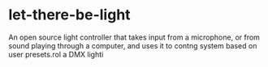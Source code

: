 # let-there-be-light
An open source light controller that takes input from a microphone, or from sound playing through a computer, and uses it to contng system based on user presets.rol a DMX lighti
